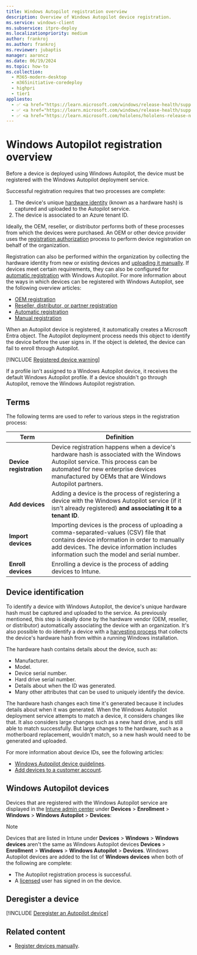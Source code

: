 ```yaml
---
title: Windows Autopilot registration overview
description: Overview of Windows Autopilot device registration.
ms.service: windows-client
ms.subservice: itpro-deploy
ms.localizationpriority: medium
author: frankroj
ms.author: frankroj
ms.reviewer: jubaptis
manager: aaroncz
ms.date: 06/19/2024
ms.topic: how-to
ms.collection:
  - M365-modern-desktop
  - m365initiative-coredeploy
  - highpri
  - tier1
appliesto:
  - ✅ <a href="https://learn.microsoft.com/windows/release-health/supported-versions-windows-client" target="_blank">Windows 11</a>
  - ✅ <a href="https://learn.microsoft.com/windows/release-health/supported-versions-windows-client" target="_blank">Windows 10</a>
  - ✅ <a href="https://learn.microsoft.com/hololens/hololens-release-notes" target="_blank">Windows Holographic</a>
---
```


# Windows Autopilot registration overview

Before a device is deployed using Windows Autopilot, the device must be registered with the Windows Autopilot deployment service.

Successful registration requires that two processes are complete:

1. The device's unique [hardware identity](#device-identification) (known as a hardware hash) is captured and uploaded to the Autopilot service.
1. The device is associated to an Azure tenant ID.

Ideally, the OEM, reseller, or distributor performs both of these processes from which the devices were purchased. An OEM or other device provider uses the [registration authorization](registration-auth.md) process to perform device registration on behalf of the organization.

Registration can also be performed within the organization by collecting the hardware identity from new or existing devices and [uploading it manually](manual-registration.md). If devices meet certain requirements, they can also be configured for [automatic registration](automatic-registration.md) with Windows Autopilot. For more information about the ways in which devices can be registered with Windows Autopilot, see the following overview articles:

- [OEM registration](oem-registration.md)
- [Reseller, distributor, or partner registration](partner-registration.md)
- [Automatic registration](automatic-registration.md)
- [Manual registration](manual-registration.md)

When an Autopilot device is registered, it automatically creates a Microsoft Entra object. The Autopilot deployment process needs this object to identify the device before the user signs in. If the object is deleted, the device can fail to enroll through Autopilot.

[!INCLUDE [Registered device warning](includes/registered-vs-joined.md)]

If a profile isn't assigned to a Windows Autopilot device, it receives the default Windows Autopilot profile. If a device shouldn't go through Autopilot, remove the Windows Autopilot registration.

## Terms

The following terms are used to refer to various steps in the registration process:

| **Term** | **Definition** |
| --- | --- |
| **Device registration** | Device registration happens when a device's hardware hash is associated with the Windows Autopilot service. This process can be automated for new enterprise devices manufactured by OEMs that are Windows Autopilot partners. |
| **Add devices** | Adding a device is the process of registering a device with the Windows Autopilot service (if it isn't already registered) **and associating it to a tenant ID**. |
| **Import devices** | Importing devices is the process of uploading a comma-separated-values (CSV) file that contains device information in order to manually add devices. The device information includes information such the model and serial number. |
| **Enroll devices** | Enrolling a device is the process of adding devices to Intune. |

## Device identification

To identify a device with Windows Autopilot, the device's unique hardware hash must be captured and uploaded to the service. As previously mentioned, this step is ideally done by the hardware vendor (OEM, reseller, or distributor) automatically associating the device with an organization. It's also possible to do identify a device with a [harvesting process](add-devices.md) that collects the device's hardware hash from within a running Windows installation.

The hardware hash contains details about the device, such as:

- Manufacturer.
- Model.
- Device serial number.
- Hard drive serial number.
- Details about when the ID was generated.
- Many other attributes that can be used to uniquely identify the device.

The hardware hash changes each time it's generated because it includes details about when it was generated. When the Windows Autopilot deployment service attempts to match a device, it considers changes like that. It also considers large changes such as a new hard drive, and is still able to match successfully. But large changes to the hardware, such as a motherboard replacement, wouldn't match, so a new hash would need to be generated and uploaded.

For more information about device IDs, see the following articles:

- [Windows Autopilot device guidelines](autopilot-device-guidelines.md).
- [Add devices to a customer account](/partner-center/autopilot).

## Windows Autopilot devices

Devices that are registered with the Windows Autopilot service are displayed in the [Intune admin center](https://go.microsoft.com/fwlink/?linkid=2109431) under **Devices** > **Enrollment** > **Windows** > **Windows Autopilot** > **Devices**:

> [!NOTE]
>
> Devices that are listed in Intune under **Devices** > **Windows** > **Windows devices** aren't the same as Windows Autopilot devices **Devices** > **Enrollment** > **Windows** > **Windows Autopilot** > **Devices**. Windows Autopilot devices are added to the list of **Windows devices** when both of the following are complete:
>
> - The Autopilot registration process is successful.
> - A [licensed](requirements.md?tabs=licensing) user has signed in on the device.

## Deregister a device

[!INCLUDE [Deregister an Autopilot device](includes/deregister-autopilot-device.md)]

## Related content

- [Register devices manually](add-devices.md).
